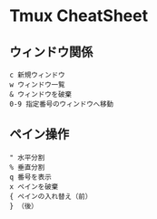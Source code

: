 # Tmux CheatSheet

## ウィンドウ関係

```
c 新規ウィンドウ
w ウィンドウ一覧
& ウィンドウを破棄
0-9 指定番号のウィンドウへ移動
```

## ペイン操作

```
" 水平分割
% 垂直分割
q 番号を表示
x ペインを破棄
{ ペインの入れ替え（前）
} （後）
```
